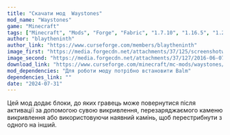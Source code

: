 ```yaml
---
title: "Скачати мод  Waystones"
mod_name: "Waystones"
game: "Minecraft"
tags: ["Minecraft", "Mods", "Forge", "Fabric", "1.7.10", "1.16.5", "1.20.2", "1.21", "1.21.1", "1.21.3", "1.21.4", "1.21.5"]
author: "blaytheninth"
author_link: "https://www.curseforge.com/members/blaytheninth"
image_first: "https://media.forgecdn.net/attachments/37/125/screenshotwaystones.png"
image_second: "https://media.forgecdn.net/attachments/37/127/2016-06-07_10.png"
download_link: "https://www.curseforge.com/minecraft/mc-mods/waystones/files/all?page=1&pageSize=20"
mod_dependencies: "Для роботи моду потрібно встановити Balm"
dependencies_link: ""
date: "2024-07-31"
---
```


Цей мод додає блоки, до яких гравець може повернутися після активації за допомогою сувою викривлення, перезаряджаємого каменю викривлення або використовуючи наявний камінь, щоб перестрибнути з одного на інший.
